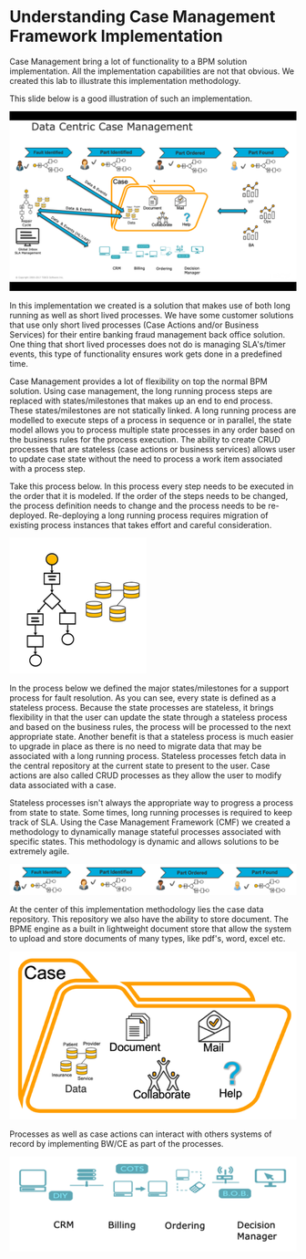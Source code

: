# Understanding Case Management Framework Implementation
Case Management bring a lot of functionality to a BPM solution implementation. All the implementation capabilities are not that obvious. We created this lab to illustrate this implementation methodology. 

This slide below is a good illustration of such an implementation. 

![build_project](images/buildproject/8.png)

In this implementation we created is a solution that makes use of both long running as well as short lived processes. We have some customer solutions that use only short lived processes (Case Actions and/or Business Services) for their entire banking fraud management back office solution. One thing that short lived processes does not do is managing SLA's/timer events, this type of functionality ensures work gets done in a predefined time. 

Case Management provides a lot of flexibility on top the normal BPM solution. Using case management, the long running process steps are replaced with states/milestones that makes up an end to end process. These states/milestones are not statically linked. A long running process are modelled to execute steps of a process in sequence or in parallel, the state model allows you to process multiple state processes in any order based on the business rules for the process execution. The ability to create CRUD processes that are stateless (case actions or business services) allows user to update case state without the need to process a work item associated with a process step. 

Take this process below. In this process every step needs to be executed in the order that it is modeled. If the order of the steps needs to be changed, the process definition needs to change and the process needs to be re-deployed. Re-deploying a long running process requires migration of existing process instances that takes effort and careful consideration. 

![build_project](images/buildproject/9.png)

In the process below we defined the major states/milestones for a support process for fault resolution. As you can see, every state is defined as a stateless process. Because the state processes are stateless, it brings flexibility in that the user can update the state through a stateless process and based on the business rules, the process will be processed to the next appropriate state. Another benefit is that a stateless process is much easier to upgrade in place as there is no need to migrate data that may be associated with a long running process. Stateless processes fetch data in the central repository at the current state to present to the user. Case actions are also called CRUD processes as they allow the user to modify data associated with a case. 

Stateless processes isn't always the appropriate way to progress a process from state to state. Some times, long running processes is required to keep track of SLA. Using the Case Management Framework (CMF) we created a methodology to dynamically manage stateful processes associated with specific states. This methodology is dynamic and allows solutions to be extremely agile. 

![build_project](images/buildproject/10.png)

At the center of this implementation methodology lies the case data repository. This repository we also have the ability to store document. The BPME engine as a built in lightweight document store that allow the system to upload and store documents of many types, like pdf's, word, excel etc.



![build_project](images/buildproject/31.png)

Processes as well as case actions can interact with others systems of record by implementing BW/CE as part of the processes.

![build_project](images/buildproject/30.png)

